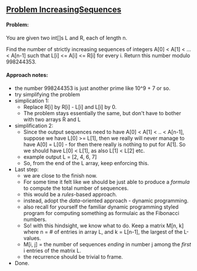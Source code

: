 ## [Problem IncreasingSequences](https://community.topcoder.com/stat?c=problem_statement&pm=13278)
#### Problem:
You are given two int[]s L and R, each of length n.

Find the number of strictly increasing sequences of 
integers A[0] < A[1] < ... < A[n-1] such that 
L[i] <= A[i] <= R[i] for every i. Return this number modulo 
998244353.

#### Approach notes:
- the number 998244353 is just another prime like 10^9 + 7 or so.
- try simplifying the problem
- simplication 1:
    - Replace R[i] by R[i] - L[i] and L[i] by 0. 
    - The problem stays essentially the same, but don't have to 
    bother with two arrays R and L
- simplification 2:
    - Since the output sequences need to have A[0] < A[1] < .. < A[n-1],
    suppose we have L[0] >= L[1], then we really will never manage to 
    have A[0] = L[0] - for then there really is nothing to put for 
    A[1]. So we should have L[0] < L[1], as also L[1] < L[2] etc. 
    - example output L = [2, 4, 6, 7]
    - So, from the end of the L array, keep enforcing this. 
- Last step:
    - we are close to the finish now.
    - For some time it felt like we should be just able to produce
    a _formula_ to compute the total number of sequences. 
    - this would be a *rules*-based approach. 
    - instead, adopt the *data*-oriented approach - dynamic programming.
    - also recall for yourself the familiar dynamic programming styled
    program for computing something as formulaic as the Fibonacci
    numbers. 
    - So! with this hindsight, we know what to do. Keep a matrix 
    M[n, k] where n = # of entries in array L, and k = L[n-1], the 
    largest of the L-values. 
    - M[i, j] = the number of sequences _ending_ in number j among 
    the _first_ i entries of the matrix L. 
    - the recurrence should be trivial to frame.
- Done.        
  